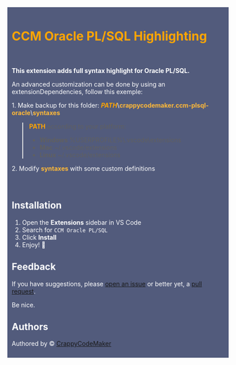 <div style="background: #525B7C;"><div style="padding: 10px"><h1 style="font-weight: bold; color: #ffa500">CCM Oracle PL/SQL Highlighting </h1></div></div>

<div style="background: #525B7C;"><div style="padding: 10px">
<p style="font-weight: bold; color: white">This extension adds full syntax highlight for Oracle PL/SQL.</p>
<p style="color: white;">
An advanced customization can be done by using an extensionDependencies, follow this exemple:
</p><p style="color: white;">
1. Make backup for this folder: <b><i style="color: #ffa500;">PATH</i></b>\<b style="color: #ffb938;">crappycodemaker.ccm-plsql-oracle</b>\<b style="color: #ffb938;">syntaxes</b>

> <b style="color: #ffa500;">PATH</b> according to your platform:
>
> -   <b>Windows</b> %USERPROFILE%\\.vscode\extensions
> -   <b>Mac</b> ~/.vscode/extensions
> -   <b>Linux</b> ~/.vscode/extensions

</p><p style="color: white;">
2. Modify <b style="color: #ffb938;">syntaxes</b> with some custom definitions
</p></div></div>

 <div style="background: #525B7C;"><div style="padding: 10px;color: white">

## Installation

1. Open the **Extensions** sidebar in VS Code
1. Search for `CCM Oracle PL/SQL`
1. Click **Install**
1. Enjoy! 🎉

## Feedback

If you have suggestions, please [open an issue](https://github.com/CrappyCodeMaker/CCM-OraclePLSQL/issues) or better yet, a [pull request](https://github.com/CrappyCodeMaker/CCM-OraclePLSQL/pulls).

Be nice.

## Authors

Authored by © [CrappyCodeMaker](https://github.com/CrappyCodeMaker)

 </div></div>
